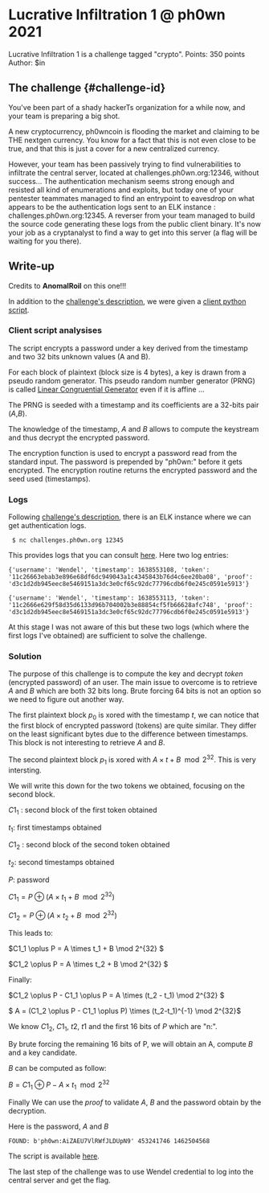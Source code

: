 # Lucrative Infiltration 1 @ ph0wn 2021

Lucrative Infiltration 1 is a challenge tagged "crypto".
Points: 350 points
Author: $in

## The challenge {#challenge-id}
You've been part of a shady hackerTs organization for a while now, and your team is preparing a big shot.

A new cryptocurrency, ph0wncoin is flooding the market and claiming to be THE nextgen currency. You know for a fact that this is not even close to be true, and that this is just a cover for a new centralized currency.

However, your team has been passively trying to find vulnerabilities to infiltrate the central server, located at challenges.ph0wn.org:12346, without success... The authentication mechanism seems strong enough and resisted all kind of enumerations and exploits, but today one of your pentester teammates managed to find an entrypoint to eavesdrop on what appears to be the authentication logs sent to an ELK instance : challenges.ph0wn.org:12345. A reverser from your team managed to build the source code generating these logs from the public client binary. It's now your job as a cryptanalyst to find a way to get into this server (a flag will be waiting for you there).

## Write-up

Credits to **AnomalRoil** on this one!!!

In addition to the [challenge's description](#challenge-id " "), we were given a [client python script](https://github.com/0xbaaf/ph0wn-2021/blob/main/lucrative_1/challenge/client.py "client.py").

### Client script analysises
The script encrypts a password under a key derived from the timestamp and two 32 bits unknown values (A and B).

For each block of plaintext (block size is 4 bytes), a key is drawn from a pseudo random generator. This pseudo random number generator (PRNG) is called [Linear Congruential Generator](https://en.wikipedia.org/wiki/Linear_congruential_generator "LCG") even if it is affine ... 

The PRNG is seeded with a timestamp and its coefficients are a 32-bits pair ($A$,$B$).

The knowledge of the timestamp, $A$ and $B$ allows to compute the keystream and thus decrypt the encrypted password.

The encryption function is used to encrypt a password read from the standard input.
The password is prepended by "ph0wn:" before it gets encrypted.
The encryption routine returns the encrypted password and the seed used (timestamps).

### Logs

Following [challenge's description](#challenge-id " "), there is an ELK instance where we can get authentication logs.

``` $ nc challenges.ph0wn.org 12345```

This provides logs that you can consult [here](https://github.com/0xbaaf/ph0wn-2021/blob/main/lucrative_1/solution/logs.txt "logs"). Here two log entries:

```
{'username': 'Wendel', 'timestamp': 1638553108, 'token': '11c26663ebab3e896e68df6dc949043a1c4345843b76d4c6ee20ba08', 'proof': 'd3c1d2db945eec8e5469151a3dc3e0cf65c92dc77796cdb6f0e245c0591e5913'}

{'username': 'Wendel', 'timestamp': 1638553113, 'token': '11c2666e629f58d35d6133d96b704002b3e88854cf5fb66628afc748', 'proof': 'd3c1d2db945eec8e5469151a3dc3e0cf65c92dc77796cdb6f0e245c0591e5913'}
```

At this stage I was not aware of this but these two logs (which where the first logs I've obtained) are sufficient to solve the challenge.

### Solution

The purpose of this challenge is to compute the key and decrypt _token_ (encrypted password) of an user.
The main issue to overcome is to retrieve _A_ and _B_ which are both 32 bits long. Brute forcing 64 bits is not an option so we need to figure out another way.


The first plaintext block $p_0$ is xored with the timestamp $t$, we can notice that the first block of encrypted password (tokens) are quite similar. They differ on the least significant bytes due to the difference between timestamps. This block is not interesting to retrieve $A$ and $B$.

The second plaintext block $p_1$ is xored with $A \times t + B \mod 2^{32}$.
This is very intersting.


We will write this down for the two tokens we obtained, focusing on the second block.

$C1_1$ : second block of the first token obtained

$t_1$: first timestamps obtained

$C1_2$ : second block  of the second token obtained

$t_2$: second timestamps obtained

$P$: password

$C1_1 = P \oplus (A \times t_1 + B \mod 2^{32})$

$C1_2 = P \oplus (A \times t_2 + B \mod 2^{32})$

This leads to:

$C1_1 \oplus P = A \times t_1 + B \mod 2^{32} $

$C1_2 \oplus P = A \times t_2 + B \mod 2^{32} $

Finally: 

$C1_2 \oplus P - C1_1 \oplus P = A \times (t_2 - t_1) \mod 2^{32} $

$ A = (C1_2 \oplus P - C1_1 \oplus P) \times (t_2-t_1)^{-1} \mod 2^{32}$

We know $C1_2$, $C1_1$, $t2$, $t1$ and the first 16 bits of $P$ which are "n:".

By brute forcing the remaining 16 bits of P, we will obtain an A, compute $B$ and a key candidate. 

$B$ can be computed as follow:

$B = C1_1 \oplus P - A \times t_1 \mod 2^{32}$

Finally We can use the _proof_ to validate $A$, $B$ and the password obtain by the decryption.

Here is the password, $A$ and $B$
```
FOUND: b'ph0wn:AiZAEU7VlRWfJLDUpN9' 453241746 1462504568
```
The script is available [here](https://github.com/0xbaaf/ph0wn-2021/blob/main/lucrative_1/solution/attack.py "attack.py").

The last step of the challenge was to use Wendel credential to log into the central server and get the flag.
